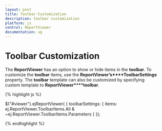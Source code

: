 ```yaml
---
layout: post
title: Toolbar-Customization
description: toolbar customization
platform: js
control: ReportViewer
documentation: ug
---
```


# Toolbar Customization

The **ReportViewer** has an option to show or hide items in the **toolbar**. To customize the **toolbar** items, use the **ReportViewer’s****ToolbarSettings** property. The **toolbar** template can also be customized by specifying custom template to **ReportViewer****toolbar**.

{% highlight js %}



$("#viewer").ejReportViewer(
                {
                    toolbarSettings: {
                        items: ej.ReportViewer.ToolbarItems.All & ~ej.ReportViewer.ToolbarItems.Parameters
                    }                });


{% endhighlight %}




